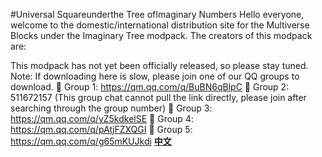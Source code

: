 #Universal Squareunderthe Tree ofImaginary Numbers
Hello everyone, welcome to the domestic/international distribution site for the Multiverse Blocks under the Imaginary Tree modpack.
The creators of this modpack are:

This modpack has not yet been officially released, so please stay tuned.
Note: If downloading here is slow, please join one of our QQ groups to download. 
🐧 Group 1: https://qm.qq.com/q/BuBN6qBlpC 
🐧 Group 2: 511672157 (This group chat cannot pull the link directly, please join after searching through the group number)
🐧 Group 3: https://qm.qq.com/q/yZ5kdkelSE 
🐧 Group 4: https://qm.qq.com/q/pAtjFZXQGI
🐧 Group 5:
https://qm.qq.com/q/g65mKUJkdi
**[中文](https://github.com/zjh-ffz/Universal-squares-under-the-tree-of-imaginary-numbers/blob/main/README_ZH-cn.md)**<br>
